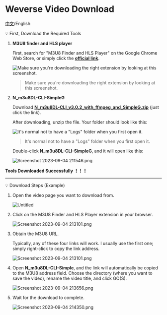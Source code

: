 # Weverse Video Download

[中文](README.md)/English

<aside>
💡 First, Download the Required Tools

</aside>

1. **M3U8 finder and HLS player**
    
    First, search for "M3U8 Finder and HLS Player" on the Google Chrome Web Store, or simply click the **[official link](https://chrome.google.com/webstore/detail/m3u8-finder-and-hls-playe/gijhpnmjcpbddpedmmdihijogkkejfgj)**.
    
    ![Make sure you're downloading the right extension by looking at this screenshot.](img/Untitled.png)
    
    >Make sure you're downloading the right extension by looking at this screenshot.
    
2. **N_m3u8DL-CLI-SimpleG**
    
    Download **[N_m3u8DL-CLI_v3.0.2_with_ffmpeg_and_SimpleG.zip](https://github.com/nilaoda/N_m3u8DL-CLI/releases/download/3.0.2/N_m3u8DL-CLI_v3.0.2_with_ffmpeg_and_SimpleG.zip)** (just click the link).
    
    After downloading, unzip the file. Your folder should look like this:
    
    ![It's normal not to have a "Logs" folder when you first open it.](img/Untitled%201.png)
    
    >It's normal not to have a "Logs" folder when you first open it.
    
    Double-click **N_m3u8DL-CLI-SimpleG**, and it will open like this:
    
    ![Screenshot 2023-09-04 211546.png](img/Screenshot_2023-09-04_211546.png)
    

 **Tools Downloaded Successfully ！！！**


---

<aside>
💡 Download Steps (Example)

</aside>

1. Open the video page you want to download from.
    
    ![Untitled](img/Untitled%202.png)
    
2. Click on the M3U8 Finder and HLS Player extension in your browser.
    
    ![Screenshot 2023-09-04 213101.png](img/Screenshot_2023-09-04_213101.png)
    
3. Obtain the M3U8 URL.
    
    Typically, any of these four links will work. I usually use the first one; simply right-click to copy the link address.
    
    ![Screenshot 2023-09-04 213101.png](img/Screenshot_2023-09-04_213101%201.png)
    

1. Open **N_m3u8DL-CLI-Simple**, and the link will automatically be copied to the M3U8 address field. Choose the directory (where you want to save the video), rename the video title, and click GO(S).
    
    ![Screenshot 2023-09-04 213656.png](img/Untitled%203.png)
    
2. Wait for the download to complete.
    
    ![Screenshot 2023-09-04 214350.png](img/Screenshot_2023-09-04_214350.png)